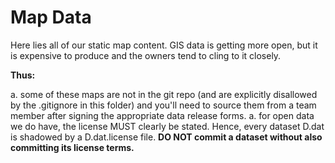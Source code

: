 # Map Data

Here lies all of our static map content. GIS data is getting more open, but it is expensive to produce and the owners tend to cling to it closely.

**Thus:**

a. some of these maps are not in the git repo (and are explicitly disallowed by the .gitignore in this folder) and you'll need to source them from a team member after signing the appropriate data release forms.
a. for open data we do have, the license MUST clearly be stated. Hence, every dataset D.dat is shadowed by a D.dat.license file. **DO NOT commit a dataset without also committing its license terms.**
